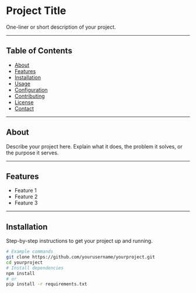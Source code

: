 # Project Title

One-liner or short description of your project.

---

## Table of Contents

- [About](#about)
- [Features](#features)
- [Installation](#installation)
- [Usage](#usage)
- [Configuration](#configuration)
- [Contributing](#contributing)
- [License](#license)
- [Contact](#contact)

---

## About

Describe your project here. Explain what it does, the problem it solves, or the purpose it serves.

---

## Features

- Feature 1
- Feature 2
- Feature 3

---

## Installation

Step-by-step instructions to get your project up and running.

```bash
# Example commands
git clone https://github.com/yourusername/yourproject.git
cd yourproject
# Install dependencies
npm install
# or
pip install -r requirements.txt
